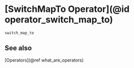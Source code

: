 # [SwitchMapTo Operator](@id operator_switch_map_to)

```@docs
switch_map_to
```

## See also

[Operators](@ref what_are_operators)
